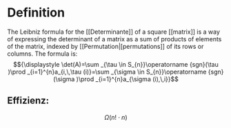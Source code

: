 # Definition
The Leibniz formula for the [[Determinante]] of a square [[matrix]] is a way of expressing the determinant of a matrix as a sum of products of elements of the matrix, indexed by [[Permutation|[permutations]] of its rows or columns. The formula is:
$${\displaystyle \det(A)=\sum _{\tau \in S_{n}}\operatorname {sgn}(\tau )\prod _{i=1}^{n}a_{i,\,\tau (i)}=\sum _{\sigma \in S_{n}}\operatorname {sgn}(\sigma )\prod _{i=1}^{n}a_{\sigma (i),\,i}}$$
## Effizienz:
$$\Omega(n!\cdot n)$$